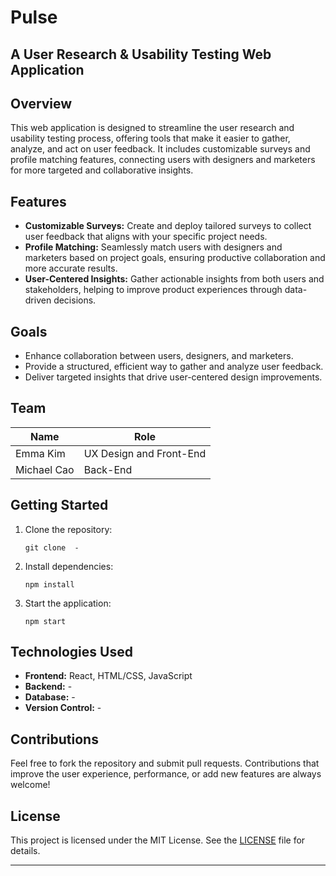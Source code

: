 # Pulse
A User Research & Usability Testing Web Application
---

## Overview
This web application is designed to streamline the user research and usability testing process, offering tools that make it easier to gather, analyze, and act on user feedback. It includes customizable surveys and profile matching features, connecting users with designers and marketers for more targeted and collaborative insights.

## Features
- **Customizable Surveys:** Create and deploy tailored surveys to collect user feedback that aligns with your specific project needs.
- **Profile Matching:** Seamlessly match users with designers and marketers based on project goals, ensuring productive collaboration and more accurate results.
- **User-Centered Insights:** Gather actionable insights from both users and stakeholders, helping to improve product experiences through data-driven decisions.

## Goals
- Enhance collaboration between users, designers, and marketers.
- Provide a structured, efficient way to gather and analyze user feedback.
- Deliver targeted insights that drive user-centered design improvements.

## Team
| Name            | Role                      |
|-----------------|---------------------------|
| Emma Kim        | UX Design and Front-End  |
| Michael Cao     | Back-End    |


## Getting Started
1. Clone the repository:
   ```
   git clone  -
   ```
2. Install dependencies:
   ```
   npm install
   ```
3. Start the application:
   ```
   npm start
   ```

## Technologies Used
- **Frontend:** React, HTML/CSS, JavaScript
- **Backend:** -
- **Database:** -
- **Version Control:** -

## Contributions
Feel free to fork the repository and submit pull requests. Contributions that improve the user experience, performance, or add new features are always welcome!

## License
This project is licensed under the MIT License. See the [LICENSE](LICENSE) file for details.

---


